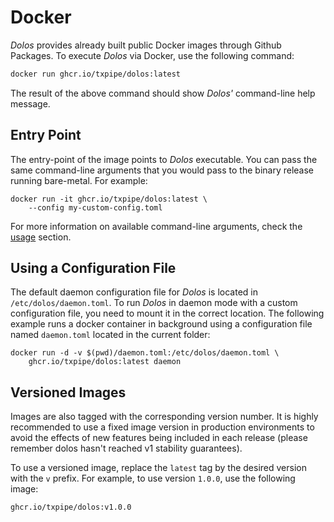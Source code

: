 # Docker

_Dolos_ provides already built public Docker images through Github Packages. To execute _Dolos_ via Docker, use the following command:

```sh
docker run ghcr.io/txpipe/dolos:latest
```

The result of the above command should show _Dolos'_ command-line help message.


## Entry Point

The entry-point of the image points to _Dolos_ executable. You can pass the same command-line arguments that you would pass to the binary release running bare-metal. For example:

```
docker run -it ghcr.io/txpipe/dolos:latest \
    --config my-custom-config.toml
```

For more information on available command-line arguments, check the [usage](../usage/index.md) section.


## Using a Configuration File

The default daemon configuration file for _Dolos_ is located in `/etc/dolos/daemon.toml`. To run _Dolos_ in daemon mode with a custom configuration file, you need to mount it in the correct location. The following example runs a docker container in background using a configuration file named `daemon.toml` located in the current folder:

```
docker run -d -v $(pwd)/daemon.toml:/etc/dolos/daemon.toml \
    ghcr.io/txpipe/dolos:latest daemon
```

## Versioned Images

Images are also tagged with the corresponding version number. It is highly recommended to use a fixed image version in production environments to avoid the effects of new features being included in each release (please remember dolos hasn't reached v1 stability guarantees).

To use a versioned image, replace the `latest` tag by the desired version with the `v` prefix. For example, to use version `1.0.0`, use the following image:

```
ghcr.io/txpipe/dolos:v1.0.0
```
